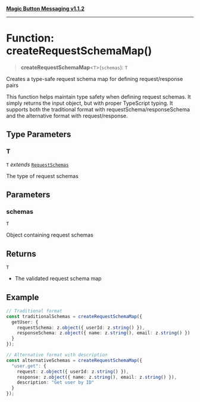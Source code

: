 [**Magic Button Messaging v1.1.2**](../README.md)

***

# Function: createRequestSchemaMap()

> **createRequestSchemaMap**\<`T`\>(`schemas`): `T`

Creates a type-safe request schema map for defining request/response pairs

This function helps maintain type safety when defining request schemas.
It simply returns the input object, but with proper TypeScript typing.
It supports both the traditional format with requestSchema/responseSchema
and the alternative format with request/response.

## Type Parameters

### T

`T` *extends* [`RequestSchemas`](../type-aliases/RequestSchemas.md)

The type of request schemas

## Parameters

### schemas

`T`

Object containing request schemas

## Returns

`T`

- The validated request schema map

## Example

```typescript
// Traditional format
const traditionalSchemas = createRequestSchemaMap({
  getUser: {
    requestSchema: z.object({ userId: z.string() }),
    responseSchema: z.object({ name: z.string(), email: z.string() })
  }
});

// Alternative format with description
const alternativeSchemas = createRequestSchemaMap({
  "user.get": {
    request: z.object({ userId: z.string() }),
    response: z.object({ name: z.string(), email: z.string() }),
    description: "Get user by ID"
  }
});
```
